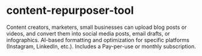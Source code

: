 # content-repurposer-tool
Content creators, marketers, small businesses can upload blog posts or videos, and convert them into social media posts, email drafts, or infographics. AI-based formatting and optimization for specific platforms (Instagram, LinkedIn, etc.).  Includes a Pay-per-use or monthly subscription.

